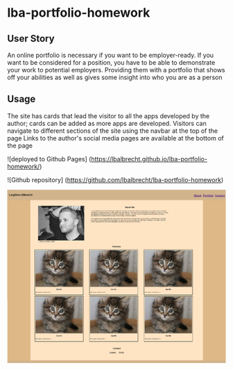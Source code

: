 # lba-portfolio-homework

## User Story
An online portfolio is necessary if you want to be employer-ready. If you want to be considered for a position, you have to be able to demonstrate your work to potential employers. Providing them with a portfolio that shows off your abilities as well as gives some insight into who you are as a person

## Usage
The site has cards that lead the visitor to all the apps developed by the author; cards can be added as more apps are developed.
Visitors can navigate to different sections of the site using the navbar at the top of the page
Links to the author's social media pages are available at the bottom of the page

![deployed to Github Pages] (https://lbalbrecht.github.io/lba-portfolio-homework/)

![Github repository] (https://github.com/lbalbrecht/lba-portfolio-homework)

<img src=".\assets\images\portfolio-snapshot.png" alt = "Leighton's portfolio screenshot">
